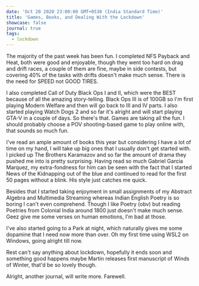 ```yaml
---
date: 'Oct 20 2020 23:00:00 GMT+0530 (India Standard Time)'
title: 'Games, Books, and Dealing With the Lockdown'
showcase: false
journal: true
tags: 
  - lockdown
---
```


The majority of the past week has been fun. I completed NFS Payback and Heat, both were good and enjoyable, though they went too hard on drag and drift races, a couple of them are fine, maybe in side contests, but covering 40% of the tasks with drifts doesn't make much sense. There is the need for SPEED not GOOD TIRES.

I also completed Call of Duty Black Ops I and II, which were the BEST because of all the amazing story-telling. Black Ops III is of 100GB so I'm first playing Modern Welfare and then will go back to III and IV parts. I also started playing Watch Dogs 2 and so far it's alright and will start playing GTA-V in a couple of days. So there's that. Games are taking all the fun. I should probably choose a POV shooting-based game to play online with, that sounds so much fun.

I've read an ample amount of books this year but considering I have a lot of time on my hand, I will take up big ones that I usually don't get started with. I picked up The Brothers Karamazov and so far the amount of drama they pushed me into is pretty surprising. Having read so much Gabriel Garcia Marquez, my extra-fondness for him can be seen with the fact that I started News of the Kidnapping out of the blue and continued to read for the first 50 pages without a blink. His style just catches me quick. 

Besides that I started taking enjoyment in small assignments of my Abstract Algebra and Multimedia Streaming whereas Indian English Poetry is so boring I can't even comprehend. Though I like Poetry (obv) but reading Poetries from Colonial India around 1800 just doesn't make much sense. Geez give me some verses on human emotions, I'm bad at those.

I've also started going to a Park at night, which naturally gives me some dopamine that I need now more than over. Oh my first time using WSL2 on Windows, going alright till now.

Rest can't say anything about lockdown, hopefully it ends soon and something good happens maybe Martin releases first manuscript of Winds of Winter, that'd be so lovely though.

Alright, another journal, will write more. Farewell.